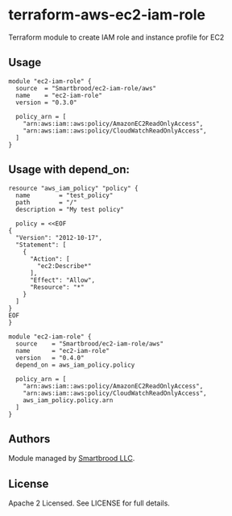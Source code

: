 terraform-aws-ec2-iam-role
==========================

Terraform module to create IAM role and instance profile for EC2


Usage
-----

```hcl
module "ec2-iam-role" {
  source  = "Smartbrood/ec2-iam-role/aws"
  name    = "ec2-iam-role"
  version = "0.3.0"

  policy_arn = [
    "arn:aws:iam::aws:policy/AmazonEC2ReadOnlyAccess",
    "arn:aws:iam::aws:policy/CloudWatchReadOnlyAccess",
  ]
}
```


Usage with depend_on:
-----

```hcl
resource "aws_iam_policy" "policy" {
  name        = "test_policy"
  path        = "/"
  description = "My test policy"

  policy = <<EOF
{
  "Version": "2012-10-17",
  "Statement": [
    {
      "Action": [
        "ec2:Describe*"
      ],
      "Effect": "Allow",
      "Resource": "*"
    }
  ]
}
EOF
}

module "ec2-iam-role" {
  source    = "Smartbrood/ec2-iam-role/aws"
  name      = "ec2-iam-role"
  version   = "0.4.0"
  depend_on = aws_iam_policy.policy

  policy_arn = [
    "arn:aws:iam::aws:policy/AmazonEC2ReadOnlyAccess",
    "arn:aws:iam::aws:policy/CloudWatchReadOnlyAccess",
    aws_iam_policy.policy.arn
  ]
}
```


Authors
-------

Module managed by [Smartbrood LLC](https://github.com/Smartbrood).


License
-------

Apache 2 Licensed. See LICENSE for full details.
